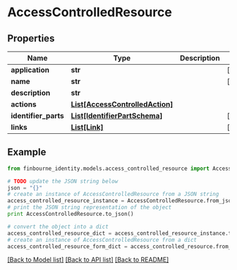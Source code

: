 # AccessControlledResource


## Properties
Name | Type | Description | Notes
------------ | ------------- | ------------- | -------------
**application** | **str** |  | [optional] 
**name** | **str** |  | [optional] 
**description** | **str** |  | 
**actions** | [**List[AccessControlledAction]**](AccessControlledAction.md) |  | 
**identifier_parts** | [**List[IdentifierPartSchema]**](IdentifierPartSchema.md) |  | [optional] 
**links** | [**List[Link]**](Link.md) |  | [optional] 

## Example

```python
from finbourne_identity.models.access_controlled_resource import AccessControlledResource

# TODO update the JSON string below
json = "{}"
# create an instance of AccessControlledResource from a JSON string
access_controlled_resource_instance = AccessControlledResource.from_json(json)
# print the JSON string representation of the object
print AccessControlledResource.to_json()

# convert the object into a dict
access_controlled_resource_dict = access_controlled_resource_instance.to_dict()
# create an instance of AccessControlledResource from a dict
access_controlled_resource_form_dict = access_controlled_resource.from_dict(access_controlled_resource_dict)
```
[[Back to Model list]](../README.md#documentation-for-models) [[Back to API list]](../README.md#documentation-for-api-endpoints) [[Back to README]](../README.md)


